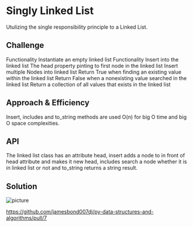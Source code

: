 # Singly Linked List

Utulizing the single responsibility principle to a Linked List.

## Challenge

Functionality Instantiate an empty linked list
Functionality Insert into the linked list
The head property pinting to first node in the linked list
Insert multiple Nodes into linked list
Return True when finding an existing value within the linked list
Return False when a nonexisting value searched in the linked list
Return a collection of all values that exists in the linked list

## Approach & Efficiency

Insert, includes and to_string methods are used O(n) for big O time and big O
space complexities.

## API

The linked list class has an attribute head, insert adds a node to in front of head attribute and makes it new head, includes search a node whether it is in linked list or not and to_string returns a string result.

## Solution
![picture](./assets/linked-list-2.jpeg)

https://github.com/jamesbond007dj/py-data-structures-and-algorithms/pull/7
